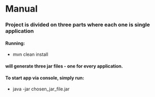 # Manual
### Project is divided on three parts where each one is single application
#### Running: 
- mvn clean install
#### will generate three jar files - one for every application.
#### To start app via console, simply run:
- java -jar chosen_jar_file.jar